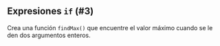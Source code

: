 ## Expresiones `if` (#3)

Crea una función `findMax()` que encuentre el valor máximo cuando se le den dos argumentos enteros.